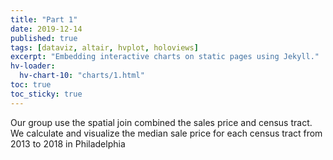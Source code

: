 ```yaml
---
title: "Part 1"
date: 2019-12-14
published: true
tags: [dataviz, altair, hvplot, holoviews]
excerpt: "Embedding interactive charts on static pages using Jekyll."
hv-loader:
  hv-chart-10: "charts/1.html"
toc: true
toc_sticky: true
---
```


Our group use the spatial join combined the sales price and census tract.
We calculate and visualize the median sale price for each census tract from 2013 to 2018 in Philadelphia


<div id="hv-chart-10"></div>
